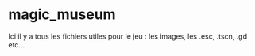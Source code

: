 # magic_museum
Ici il y a tous les fichiers utiles pour le jeu : les images, les .esc, .tscn, .gd etc...
